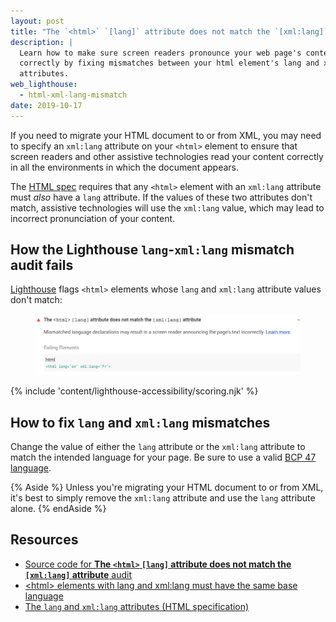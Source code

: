 ```yaml
---
layout: post
title: "The `<html>` `[lang]` attribute does not match the `[xml:lang]` attribute"
description: |
  Learn how to make sure screen readers pronounce your web page's content
  correctly by fixing mismatches between your html element's lang and xml:lang
  attributes.
web_lighthouse:
  - html-xml-lang-mismatch
date: 2019-10-17
---
```


If you need to migrate your HTML document to or from XML,
you may need to specify an `xml:lang` attribute on your `<html>` element
to ensure that screen readers and other assistive technologies
read your content correctly in all the environments in which the document appears.

The [HTML spec](https://html.spec.whatwg.org/multipage/dom.html#the-lang-and-xml:lang-attributes)
requires that any `<html>` element with an `xml:lang` attribute must _also_ have
a `lang` attribute.
If the values of these two attributes don't match,
assistive technologies will use the `xml:lang` value,
which may lead to incorrect pronunciation of your content.

## How the Lighthouse `lang`-`xml:lang` mismatch audit fails

[Lighthouse](https://developers.google.com/web/tools/lighthouse/)
flags `<html>` elements whose `lang` and `xml:lang` attribute values don't match:

<figure class="w-figure">
  <img class="w-screenshot" src="html-xml-lang-mismatch.png"
    alt="Lighthouse audit showing a mismatch between the lang and xml:lang attribute on the html element">
</figure>

{% include 'content/lighthouse-accessibility/scoring.njk' %}

## How to fix `lang` and `xml:lang` mismatches

Change the value of either the `lang` attribute or the `xml:lang` attribute
to match the intended language for your page.
Be sure to use a valid
[BCP 47 language](https://www.w3.org/International/questions/qa-choosing-language-tags#question).

{% Aside %}
Unless you're migrating your HTML document to or from XML,
it's best to simply remove the `xml:lang` attribute and
use the `lang` attribute alone.
{% endAside %}

## Resources
- <a href="https://github.com/GoogleChrome/lighthouse/blob/master/lighthouse-core/audits/accessibility/html-xml-lang-mismatch.js" rel="noopener">Source code for **The `<html>` `[lang]` attribute does not match the `[xml:lang]` attribute** audit</a>
- <a href="https://dequeuniversity.com/rules/axe/3.3/html-xml-lang-mismatch" rel="noopener">&#60;html&#62; elements with lang and xml:lang must have the same base language</a>
- <a href="https://html.spec.whatwg.org/multipage/dom.html#the-lang-and-xml:lang-attributes" rel="noopener">The `lang` and `xml:lang` attributes (HTML specification)</a>
